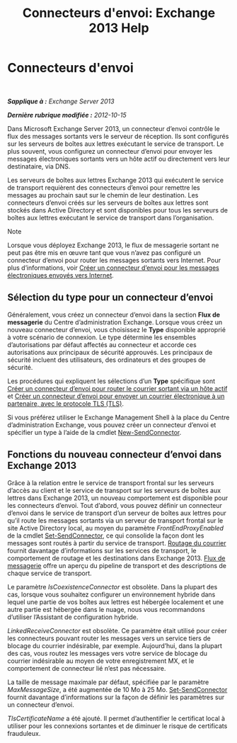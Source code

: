 ﻿---
title: "Connecteurs d'envoi: Exchange 2013 Help"
TOCTitle: Connecteurs d'envoi
ms:assetid: 6aa19a12-c7b2-4eac-a8dc-9a4d26919ac5
ms:mtpsurl: https://technet.microsoft.com/fr-fr/library/Aa998662(v=EXCHG.150)
ms:contentKeyID: 50478367
ms.date: 04/24/2018
mtps_version: v=EXCHG.150
ms.translationtype: HT
---

# Connecteurs d'envoi

 

_**Sapplique à :** Exchange Server 2013_

_**Dernière rubrique modifiée :** 2012-10-15_

Dans Microsoft Exchange Server 2013, un connecteur d’envoi contrôle le flux des messages sortants vers le serveur de réception. Ils sont configurés sur les serveurs de boîtes aux lettres exécutant le service de transport. Le plus souvent, vous configurez un connecteur d’envoi pour envoyer les messages électroniques sortants vers un hôte actif ou directement vers leur destinataire, via DNS.

Les serveurs de boîtes aux lettres Exchange 2013 qui exécutent le service de transport requièrent des connecteurs d’envoi pour remettre les messages au prochain saut sur le chemin de leur destination. Les connecteurs d’envoi créés sur les serveurs de boîtes aux lettres sont stockés dans Active Directory et sont disponibles pour tous les serveurs de boîtes aux lettres exécutant le service de transport dans l’organisation.

> [!NOTE]
> Lorsque vous déployez Exchange 2013, le flux de messagerie sortant ne peut pas être mis en œuvre tant que vous n’avez pas configuré un connecteur d’envoi pour router les messages sortants vers Internet. Pour plus d’informations, voir <a href="create-a-send-connector-for-email-sent-to-the-internet-exchange-2013-help.md">Créer un connecteur d’envoi pour les messages électroniques envoyés vers Internet</a>.


## Sélection du type pour un connecteur d’envoi

Généralement, vous créez un connecteur d’envoi dans la section **Flux de messagerie** du Centre d’administration Exchange. Lorsque vous créez un nouveau connecteur d’envoi, vous choisissez le **Type** disponible approprié à votre scénario de connexion. Le type détermine les ensembles d’autorisations par défaut affectés au connecteur et accorde ces autorisations aux principaux de sécurité approuvés. Les principaux de sécurité incluent des utilisateurs, des ordinateurs et des groupes de sécurité.

Les procédures qui expliquent les sélections d’un **Type** spécifique sont [Créer un connecteur d’envoi pour router le courrier sortant via un hôte actif](create-a-send-connector-to-route-outbound-email-through-a-smart-host-exchange-2013-help.md) et [Créer un connecteur d’envoi pour envoyer un courrier électronique à un partenaire, avec le protocole TLS (TLS)](create-a-send-connector-to-send-email-to-a-partner-with-transport-layer-security-tls-applied-exchange-2013-help.md).

Si vous préférez utiliser le Exchange Management Shell à la place du Centre d’administration Exchange, vous pouvez créer un connecteur d’envoi et spécifier un type à l’aide de la cmdlet [New-SendConnector](https://technet.microsoft.com/fr-fr/library/aa998936\(v=exchg.150\)).

## Fonctions du nouveau connecteur d’envoi dans Exchange 2013

Grâce à la relation entre le service de transport frontal sur les serveurs d’accès au client et le service de transport sur ​​les serveurs de boîtes aux lettres dans Exchange 2013, un nouveau comportement est disponible pour les connecteurs d’envoi. Tout d’abord, vous pouvez définir un connecteur d’envoi dans le service de transport d’un serveur de boîtes aux lettres pour qu’il route les messages sortants via un serveur de transport frontal sur le site Active Directory local, au moyen du paramètre *FrontEndProxyEnabled* de la cmdlet [Set-SendConnector](https://technet.microsoft.com/fr-fr/library/aa998294\(v=exchg.150\)), ce qui consolide la façon dont les messages sont routés à partir du service de transport. [Routage du courrier](mail-routing-exchange-2013-help.md) fournit davantage d’informations sur les services de transport, le comportement de routage et les destinations dans Exchange 2013. [Flux de messagerie](mail-flow-exchange-2013-help.md) offre un aperçu du pipeline de transport et des descriptions de chaque service de transport.

Le paramètre *IsCoexistenceConnector* est obsolète. Dans la plupart des cas, lorsque vous souhaitez configurer un environnement hybride dans lequel une partie de vos boîtes aux lettres est hébergée localement et une autre partie est hébergée dans le nuage, nous vous recommandons d’utiliser l’Assistant de configuration hybride.

*LinkedReceiveConnector* est obsolète. Ce paramètre était utilisé pour créer les connecteurs pouvant router les messages vers un service tiers de blocage du courrier indésirable, par exemple. Aujourd’hui, dans la plupart des cas, vous routez les messages vers votre service de blocage du courrier indésirable au moyen de votre enregistrement MX, et le comportement de connecteur lié n’est pas nécessaire.

La taille de message maximale par défaut, spécifiée par le paramètre *MaxMessageSize*, a été augmentée de 10 Mo à 25 Mo. [Set-SendConnector](https://technet.microsoft.com/fr-fr/library/aa998294\(v=exchg.150\)) fournit davantage d’informations sur la façon de définir les paramètres sur un connecteur d’envoi.

*TlsCertificateName* a été ajouté. Il permet d’authentifier le certificat local à utiliser pour les connexions sortantes et de diminuer le risque de certificats frauduleux.

